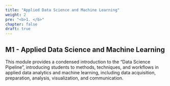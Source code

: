 ```yaml
---
title: "Applied Data Science and Machine Learning"
weight: 2
pre: "<b>1. </b>"
chapter: false
draft: true
---
```


## M1 - Applied Data Science and Machine Learning

This module provides a condensed introduction to the “Data Science Pipeline”, introducing students to methods, techniques, and workflows in applied data analytics and machine learning, including data acquisition, preparation, analysis, visualization, and communication.


<!---
## Module schedule & To-Do's

* W 36: Data Manipulation, Exploratory Data Analysis (EDA), Data Visualization
{{%expand "Weekly to do" %}}
- [X] **Course Material** (Watch videos, study/run notebooks, solve provided exercises, optimally study suggested further material)
   * Warmup
   * Basics
   * Data Manipulation
   * Data visualization
- [X] **Introduction to R & Python** (Datacamp, both necessary if no prior experience)
   * [Intro to Python](https://learn.datacamp.com/courses/intro-to-python-for-data-science) and/or [R](https://learn.datacamp.com/courses/free-introduction-to-r)
   * [Intro to Python](https://learn.datacamp.com/courses/intro-to-python-for-data-science) and/or 
   * [Intro to [R](https://learn.datacamp.com/courses/free-introduction-to-r)
- [X] **Statistics Refresher** (Datacamp, recommended if no prior statistics classes, choose either R or Python) 
   * General 
      * [Introduction to data in R](https://learn.datacamp.com/courses/introduction-to-data-in-r)
      * [Foundation of probability](https://learn.datacamp.com/courses/foundations-of-probability-in-r); 
      * [Correlation and regression](https://learn.datacamp.com/courses/correlation-and-regression-in-r)
- [X] **Course Material** (Watch videos, study/run notebooks, solve provided exercises, optimally study suggested further material)

{{% /expand%}}

* W 37: Unsupervised Machine Learning (UML), Supervised Machine Learning (SML)
{{%expand "Weekly to do" %}}
- [X] **Course Material** (Watch videos, study/run notebooks, solve provided exercises, optimally study suggested further material)
   * Unsupervised ML
   * Supervised ML
- [X] **Continue with the Course material** (Datacamp, recommended but not mandatory)
- [X] **Course Material** (Watch videos, study/run notebooks, solve provided exercises, optimally study suggested further material)
   * comming soon.
- [X] **Continue with Datacamp) **recommended but not mandatory)
   * Python
      * [UML](https://learn.datacamp.com/courses/unsupervised-learning-in-python) 
      * [Intro to supervised learning](https://learn.datacamp.com/courses/supervised-learning-with-scikit-learn)
@@ -52,15 +53,11 @@ Click on the **to do** for the week to see what you should do to keep up with th
      * [UML](https://learn.datacamp.com/courses/unsupervised-learning-in-r)
      * [Supervised classification](https://learn.datacamp.com/courses/supervised-learning-in-r-classification)
      * [Supervised Regression](https://learn.datacamp.com/courses/supervised-learning-in-r-regression)
- [X] **Prepare for Q&A** (discuss in teams, send/prepare questions)
{{% /expand%}}

* W 38: Workshop & project work 

--->

<!---
## Q&A Sessions
### W36
{{< panopto "https://cbs.cloud.panopto.eu/Panopto/Pages/Embed.aspx?id=d84603bb-f73b-4c88-8626-ada900e70954">}}
### W37
{{< panopto "https://cbs.cloud.panopto.eu/Panopto/Pages/Embed.aspx?id=9f8bd734-5ee2-4f0a-a6d3-ada9006db458">}}
--->
